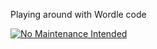 Playing around with Wordle code

[![No Maintenance Intended](http://unmaintained.tech/badge.svg)](http://unmaintained.tech/)
